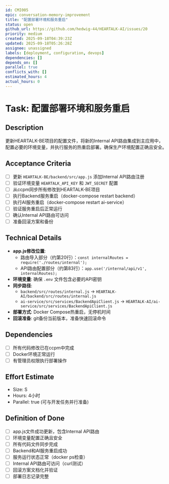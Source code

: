 ```yaml
---
id: CMI005
epic: conversation-memory-improvement
title: "配置部署环境和服务重启"
status: open
github_url: https://github.com/hedwig-44/HEARTALK-AI/issues/20
priority: medium
created: 2025-09-18T04:39:23Z
updated: 2025-09-18T05:26:28Z
assignee: unassigned
labels: [deployment, configuration, devops]
dependencies: []
depends_on: []
parallel: true
conflicts_with: []
estimated_hours: 4
actual_hours: 0
---
```


# Task: 配置部署环境和服务重启

## Description
更新HEARTALK-BE项目的配置文件，将新的Internal API路由集成到主应用中，配置必要的环境变量，并执行服务的热重启部署。确保生产环境配置正确且安全。

## Acceptance Criteria
- [ ] 更新 `HEARTALK-BE/backend/src/app.js` 添加Internal API路由注册
- [ ] 验证环境变量 `HEARTALK_API_KEY` 和 `JWT_SECRET` 配置
- [ ] 从ccpm同步所有修改到HEARTALK-BE项目
- [ ] 执行Backend服务重启（docker-compose restart backend）
- [ ] 执行AI服务重启（docker-compose restart ai-service）
- [ ] 验证服务重启后正常运行
- [ ] 确认Internal API路由可访问
- [ ] 准备回滚方案和备份

## Technical Details
- **app.js修改位置**: 
  - 路由导入部分（约第20行）：`const internalRoutes = require('./routes/internal');`
  - API路由配置部分（约第83行）：`app.use('/internal/api/v1', internalRoutes);`
- **环境变量**: 确保 `.env` 文件包含必要的API密钥
- **同步路径**: 
  - `backend/src/routes/internal.js` → `HEARTALK-AI/backend/src/routes/internal.js`
  - `ai-service/src/services/BackendApiClient.js` → `HEARTALK-AI/ai-service/src/services/BackendApiClient.js`
- **部署方式**: Docker Compose热重启，无停机时间
- **回滚准备**: git备份当前版本，准备快速回滚命令

## Dependencies
- [ ] 所有代码修改已在ccpm中完成
- [ ] Docker环境正常运行
- [ ] 有管理员权限执行部署操作

## Effort Estimate
- Size: S
- Hours: 4小时
- Parallel: true (可与开发任务并行准备)

## Definition of Done
- [ ] app.js文件成功更新，包含Internal API路由
- [ ] 环境变量配置正确且安全
- [ ] 所有代码文件同步完成
- [ ] Backend和AI服务重启成功
- [ ] 服务运行状态正常（docker ps检查）
- [ ] Internal API路由可访问（curl测试）
- [ ] 回滚方案文档化并验证
- [ ] 部署日志记录完整